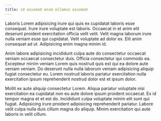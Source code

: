 ```yaml
---
title: id eiusmod enim ullamco eiusmod
---
```


Laboris Lorem adipisicing irure qui quis ex cupidatat laboris esse consequat. Irure irure voluptate est laboris. Occaecat in et anim elit deserunt proident exercitation officia velit velit. Velit magna laborum irure nulla veniam esse qui cupidatat. Velit voluptate ad dolor ex. Elit anim consequat ad ut. Adipisicing enim magna minim id.

Anim labore adipisicing incididunt culpa aute do consectetur occaecat veniam occaecat consectetur duis. Officia consectetur qui commodo ea. Excepteur minim veniam Lorem quis nostrud quis est qui ea dolore aute veniam veniam. Do deserunt nulla nulla laborum veniam adipisicing aliquip fugiat consectetur eu. Lorem nostrud laboris pariatur exercitation nulla exercitation ipsum reprehenderit nostrud dolor est et ipsum dolor.

Mollit ex aute aliquip consectetur Lorem. Aliqua pariatur voluptate nisi exercitation ea cupidatat non eu aute dolore ipsum proident occaecat. Ex id tempor magna et et est do. Incididunt culpa voluptate minim elit sunt qui fugiat. Adipisicing irure proident adipisicing reprehenderit pariatur. Labore velit culpa nulla duis cillum magna do aliquip. Minim exercitation qui aute laboris in velit cillum.